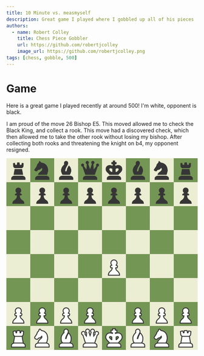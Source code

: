 ```yaml
---
title: 10 Minute vs. measmyself
description: Great game I played where I gobbled up all of his pieces
authors:
  - name: Robert Colley
    title: Chess Piece Gobbler
    url: https://github.com/robertjcolley
    image_url: https://github.com/robertjcolley.png
tags: [chess, gobble, 500]
---
```


# Game

Here is a great game I played recently at around 500! I'm white, opponent is black.

I am proud of the move 26 Bishop E5. This moved allowed me to check the Black King, and collect a rook. This move had a discovered check, which then allowed me to take the other rook without losing my bishop. After collecting both rooks and threatening the knight on b4, my opponent resigned.

![game vs measmyself](/img/chess/2022-03-25-vs-measmyself.gif)
